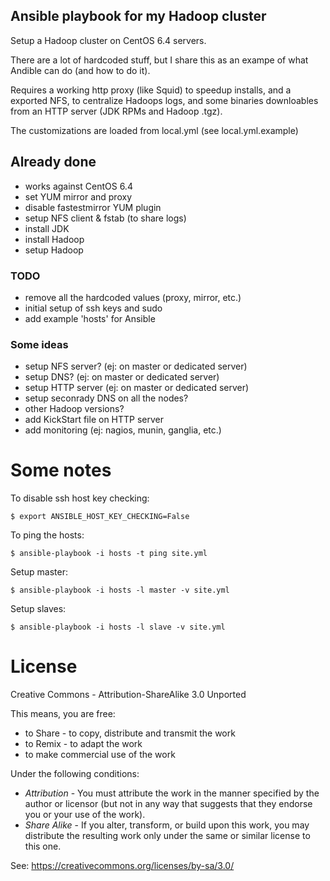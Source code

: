 Ansible playbook for my Hadoop cluster
--------------------------------------

Setup a Hadoop cluster on CentOS 6.4 servers.

There are a lot of hardcoded stuff, but I share this
as an exampe of what Andible can do (and how to do it).

Requires a working http proxy (like Squid) to speedup installs,
and a exported NFS, to centralize Hadoops logs, and some binaries
downloables from an HTTP server (JDK RPMs and Hadoop .tgz).

The customizations are loaded from local.yml (see local.yml.example)

## Already done

- works against CentOS 6.4
- set YUM mirror and proxy
- disable fastestmirror YUM plugin
- setup NFS client & fstab (to share logs)
- install JDK
- install Hadoop
- setup Hadoop

### TODO

- remove all the hardcoded values (proxy, mirror, etc.)
- initial setup of ssh keys and sudo
- add example 'hosts' for Ansible

### Some ideas

- setup NFS server? (ej: on master or dedicated server)
- setup DNS? (ej: on master or dedicated server)
- setup HTTP server (ej: on master or dedicated server)
- setup seconrady DNS on all the nodes?
- other Hadoop versions?
- add KickStart file on HTTP server
- add monitoring (ej: nagios, munin, ganglia, etc.)

# Some notes

To disable ssh host key checking:

    $ export ANSIBLE_HOST_KEY_CHECKING=False

To ping the hosts:

    $ ansible-playbook -i hosts -t ping site.yml

Setup master:

    $ ansible-playbook -i hosts -l master -v site.yml

Setup slaves:

    $ ansible-playbook -i hosts -l slave -v site.yml

# License

Creative Commons - Attribution-ShareAlike 3.0 Unported

This means, you are free:

 - to Share - to copy, distribute and transmit the work
 - to Remix - to adapt the work
 - to make commercial use of the work

Under the following conditions:

 - *Attribution* - You must attribute the work in the manner specified by the author or licensor (but not in any way that suggests that they endorse you or your use of the work).
 - *Share Alike* - If you alter, transform, or build upon this work, you may distribute the resulting work only under the same or similar license to this one.

See: https://creativecommons.org/licenses/by-sa/3.0/

